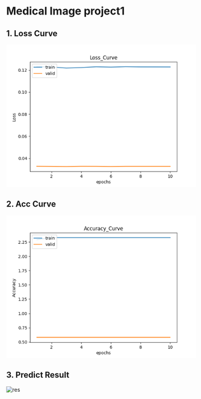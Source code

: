 # Medical Image project1

## 1. Loss Curve
![loss](PIC/Loss_Curve.png)

## 2. Acc Curve
![acc](PIC/Accuracy_Curve.png)

## 3. Predict Result
![res](PIC/Predict_Result.png)
